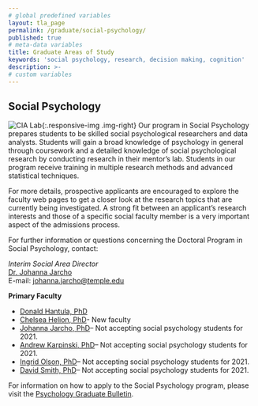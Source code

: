 ```yaml
---
# global predefined variables
layout: tla_page
permalink: /graduate/social-psychology/
published: true
# meta-data variables
title: Graduate Areas of Study
keywords: 'social psychology, research, decision making, cognition'
description: >-
# custom variables
---
```

## Social Psychology
![CIA Lab]({{site.baseurl}}/media/resizedsocial.jpg){:.responsive-img .img-right}
Our program in Social Psychology prepares students to be skilled social psychological researchers and data analysts. Students will gain a broad knowledge of psychology in general through coursework and a detailed knowledge of social psychological research by conducting research in their mentor’s lab. Students in our program receive training in multiple research methods and advanced statistical techniques.

For more details, prospective applicants are encouraged to explore the faculty web pages to get a closer look at the research topics that are currently being investigated. A strong fit between an applicant’s research interests and those of a specific social faculty member is a very important aspect of the admissions process.

For further information or questions concerning the Doctoral Program in Social Psychology, contact:

_Interim Social Area Director_<br/>
[Dr. Johanna Jarcho](https://liberalarts.temple.edu/academics/faculty/jarcho-johanna)<br/>
E-mail: [johanna.jarcho@temple.edu](mailto:johanna.jarcho@temple.edu)<br/>

**Primary Faculty**

- [Donald Hantula, PhD](https://liberalarts.temple.edu/academics/faculty/hantula-donald)
- [Chelsea Helion, PhD](https://liberalarts.temple.edu/academics/faculty/helion-chelsea)- New faculty
- [Johanna Jarcho, PhD](https://liberalarts.temple.edu/academics/faculty/jarcho-johanna)– Not accepting social psychology students for 2021.
- [Andrew Karpinski, PhD](https://liberalarts.temple.edu/academics/faculty/karpinski-andrew)– Not accepting social psychology students for 2021.
- [Ingrid Olson, PhD](https://liberalarts.temple.edu/academics/faculty/olson-ingrid)– Not accepting social psychology students for 2021.
- [David Smith, PhD](https://liberalarts.temple.edu/academics/faculty/smith-david-v)– Not accepting social psychology students for 2021.

For information on how to apply to the Social Psychology program, please visit the [Psychology Graduate Bulletin](http://bulletin.temple.edu/graduate/scd/cla/psychology-phd/#admissiontext).
